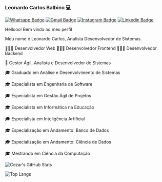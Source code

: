 ### Leonardo Carlos Balbino 💻

[![Whatsapp Badge](https://img.shields.io/badge/-Whatsapp-3CB371?style=flat-square&logo=Whatsapp&logoColor=white&link=https://api.whatsapp.com/send?phone=5598987895347)](https://api.whatsapp.com/send?phone=5598987895347)
[![Gmail Badge](https://img.shields.io/badge/-Gmail-c14438?style=flat-square&logo=Gmail&logoColor=white&link=mailto:leonardo.carlos8@gmail.com)](mailto:leonardo.carlos8@gmail.com)
[![Instagram Badge](https://img.shields.io/badge/-Instagram-C71585?style=flat-square&labelColor=C71585&logo=instagram&logoColor=white&link=https://www.instagram.com/_leonardocarlos_/)](https://www.instagram.com/_leonardocarlos_/)
[![Linkedin Badge](https://img.shields.io/badge/-LinkedIn-blue?style=flat-square&logo=Linkedin&logoColor=white&link=https://www.linkedin.com/in/lenardocbalbino/)](https://www.linkedin.com/in/leonardocbalbino/)

Hellooo! Bem vindo ao meu perfil

Meu nome é Leonardo Carlos, Analista Desenvolvedor de Sistemas.

👨🏻‍💻 Desenvolvedor Web
👨🏻‍💻 Desenvolvedor Frontend
👨🏻‍💻 Desenvolvedor Backend

💼 Gestor Ágil, Analista e Desenvolvedor de Sistemas 

🎓 Graduado em Análise e Desenvolvimento de Sistemas

🎓 Especialista em Engenharia de Software

🎓 Especialista em Gestão Ágil de Projetos

🎓 Especialista em Informática na Educação

🎓 Especialista em Inteligência Artificial

🎓 Especialização em Andamento: Banco de Dados

🎓 Especialização em Andamento: Ciência de Dados

🎓 Mestrando em Ciência da Computação

![Cezar's GitHub Stats](https://github-readme-stats.vercel.app/api?username=leonardocbalbino&show_icons=true&include_all_commits=true)

![Top Langs](https://github-readme-stats.vercel.app/api/top-langs/?username=leonardocbalbino&layout=compact)
